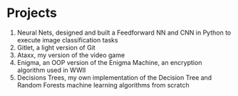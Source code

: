 # Projects
1. Neural Nets, designed and built a Feedforward NN and CNN in Python to execute image classification tasks
2. Gitlet, a light version of Git
3. Ataxx, my version of the video game
4. Enigma, an OOP version of the Enigma Machine, an encryption algorithm used in WWII
5. Decisions Trees, my own implementation of the Decision Tree and Random Forests machine learning algorithms from scratch
